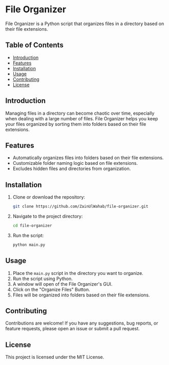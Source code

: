 # File Organizer

File Organizer is a Python script that organizes files in a directory based on their file extensions.

## Table of Contents

- [Introduction](#introduction)
- [Features](#features)
- [Installation](#installation)
- [Usage](#usage)
- [Contributing](#contributing)
- [License](#license)

## Introduction

Managing files in a directory can become chaotic over time, especially when dealing with a large number of files. File Organizer helps you keep your files organized by sorting them into folders based on their file extensions. 

## Features

- Automatically organizes files into folders based on their file extensions.
- Customizable folder naming logic based on file extensions.
- Excludes hidden files and directories from organization.

## Installation

1. Clone or download the repository:

    ```bash
    git clone https://github.com/ZainUlWahab/file-organizer.git
    ```

2. Navigate to the project directory:

    ```bash
    cd file-organizer
    ```

3. Run the script:

    ```bash
    python main.py
    ```

## Usage

1. Place the `main.py` script in the directory you want to organize.
2. Run the script using Python.
3. A window will open of the File Organizer's GUI.
4. Click on the "Organize Files" Button.
3. Files will be organized into folders based on their file extensions.

## Contributing

Contributions are welcome! If you have any suggestions, bug reports, or feature requests, please open an issue or submit a pull request.

## License

This project is licensed under the MIT License.
